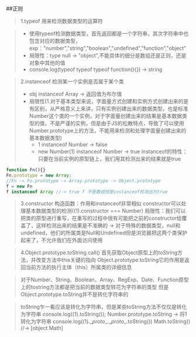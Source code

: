 ﻿##正则

> 1.typeof 用来检测数据类型的运算符

> - 使用typeof检测数据类型，首先返回都是一个字符串，其次字符串中也包含对应的数据类型，exp："number","string","boolean","undefined","function","object"
> - 局限性：type null -> "object",不能具体的细分是数组还是正则，还是对象中其他的值
> - console.log(typeof typeof typeof function(){}) -> string

> 2.instanceof 检测某一个实例是否属于某个类
> 
> - obj instanceof Array -> 返回值为布尔值
> - 局限性(1.对于基本类型来说，字面量方式创建和实例方式创建出来的是有区别，从严格意义上来讲，只有实例创建出来的数据类型，也是标准Number这个类的一个实例，对于字面量创建出来的结果是基本数据类型的值，不是严谨的实例，但是由于JS的松散特点，导致了可以使用Number.prototype上的方法，不能用来检测和处理字面量创建出来的基本数据类型)
>   - 1 instanceof Number -> false
>   - new Number(1) instanceof Number -> true
> instanceof的特性：只要在当前实例的原型链上，我们用其检测出来的结果就是true

```javascript
function Fn(){}
Fn.prototype = new Array;
//Fn -> Fn.prototype -> Array.prototype -> Object.prototype
f = new Fn
f instanceof Array //-> true f 不是数组但是instanceof检测出为true
```

> 3.constructor 构造函数：作用和instanceof非常相似
> constructor可以处理基本数据类型的检测((1).constructor === Number)
> 局限性：我们可以把类的原型进行重写，在重写的过程中很有可能把之前的constructor给覆盖了，这样检测出来的结果是不准确的
> -> 对于特殊的数据类型，null和undefined，他们的所属类是Null和Undefined但是浏览器把这两个类保护起来了，不允许我们在外面访问使用

> 4.Object.prototype.toString.call()
> 首先获取Object原型上的toString方法，并改变方法中this关键的指向
> Object.prototype.toString它的作用是返回当前方法的执行主体（this）所属类的详细信息

> 对于Number、String、Boolean、Array、RegExp、Date、Function原型上的tostring方法都是把当前的数据类型转花为字符串的类型
> 但是Object.prototype.toString并不是转化字符串的

> toString乍一看应该是转化为字符串，但是某些toString方法不仅仅是转化为字符串
> console.log((1).toString()); Number.prototype.toString -> 将1转化为字符串
> console.log((1).\__proto__.\__proto__.toString())
> Math.toString() //-> [object Math]